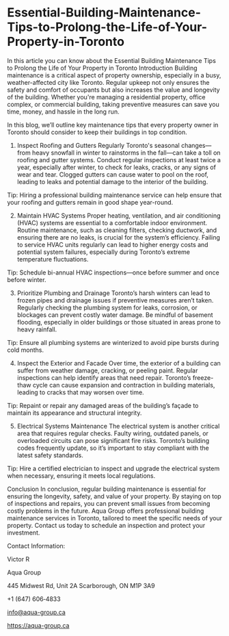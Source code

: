 # Essential-Building-Maintenance-Tips-to-Prolong-the-Life-of-Your-Property-in-Toronto
In this article you can know about the Essential Building Maintenance Tips to Prolong the Life of Your Property in Toronto
Introduction 
Building maintenance is a critical aspect of property ownership, especially in a busy, weather-affected city like Toronto. Regular upkeep not only ensures the safety and comfort of occupants but also increases the value and longevity of the building. Whether you're managing a residential property, office complex, or commercial building, taking preventive measures can save you time, money, and hassle in the long run.

In this blog, we’ll outline key maintenance tips that every property owner in Toronto should consider to keep their buildings in top condition.

1. Inspect Roofing and Gutters Regularly 
Toronto's seasonal changes—from heavy snowfall in winter to rainstorms in the fall—can take a toll on roofing and gutter systems. Conduct regular inspections at least twice a year, especially after winter, to check for leaks, cracks, or any signs of wear and tear. Clogged gutters can cause water to pool on the roof, leading to leaks and potential damage to the interior of the building.

Tip: Hiring a professional building maintenance service can help ensure that your roofing and gutters remain in good shape year-round.

2. Maintain HVAC Systems 
Proper heating, ventilation, and air conditioning (HVAC) systems are essential to a comfortable indoor environment. Routine maintenance, such as cleaning filters, checking ductwork, and ensuring there are no leaks, is crucial for the system’s efficiency. Failing to service HVAC units regularly can lead to higher energy costs and potential system failures, especially during Toronto’s extreme temperature fluctuations.

Tip: Schedule bi-annual HVAC inspections—once before summer and once before winter.

3. Prioritize Plumbing and Drainage 
Toronto’s harsh winters can lead to frozen pipes and drainage issues if preventive measures aren’t taken. Regularly checking the plumbing system for leaks, corrosion, or blockages can prevent costly water damage. Be mindful of basement flooding, especially in older buildings or those situated in areas prone to heavy rainfall.

Tip: Ensure all plumbing systems are winterized to avoid pipe bursts during cold months.

4. Inspect the Exterior and Facade 
Over time, the exterior of a building can suffer from weather damage, cracking, or peeling paint. Regular inspections can help identify areas that need repair. Toronto’s freeze-thaw cycle can cause expansion and contraction in building materials, leading to cracks that may worsen over time.

Tip: Repaint or repair any damaged areas of the building’s façade to maintain its appearance and structural integrity.

5. Electrical Systems Maintenance 
The electrical system is another critical area that requires regular checks. Faulty wiring, outdated panels, or overloaded circuits can pose significant fire risks. Toronto’s building codes frequently update, so it’s important to stay compliant with the latest safety standards.

Tip: Hire a certified electrician to inspect and upgrade the electrical system when necessary, ensuring it meets local regulations.

Conclusion 
In conclusion, regular building maintenance is essential for ensuring the longevity, safety, and value of your property. By staying on top of inspections and repairs, you can prevent small issues from becoming costly problems in the future. Aqua Group offers professional building maintenance services in Toronto, tailored to meet the specific needs of your property. Contact us today to schedule an inspection and protect your investment.

Contact Information:

Victor R

Aqua Group

445 Midwest Rd, Unit 2A
Scarborough, ON M1P 3A9

+1 (647) 606‑4833

info@aqua-group.ca

https://aqua-group.ca
